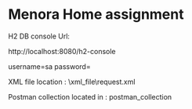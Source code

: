 # Menora Home assignment


H2 DB console Url: 

http://localhost:8080/h2-console

username=sa
password=


XML file location : \xml_file\request.xml

Postman collection located in : postman_collection 



